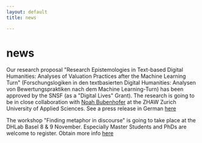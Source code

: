 ```yaml
---
layout: default
title: news

---
```



# news
 
Our research proposal "Research Epistemologies in Text-based Digital Humanities: Analyses of Valuation Practices after the
Machine Learning Turn" (Forschungslogiken in den textbasierten Digital Humanities: Analysen von Bewertungspraktiken nach dem Machine Learning-Turn) has been approved by the SNSF (as a "Digital Lives" Grant). The research is going to be in close collaboration with [Noah Bubenhofer](http://www.bubenhofer.com/) at the ZHAW Zurich University of Applied Sciences. See a press release in German [here](https://www.zhaw.ch/de/ueber-uns/aktuell/news/detailansicht-news/news-single/digital-linguistics-projekt-zu-den-auswirkungen-des-machine-learning-turns-bewilligt-1/)

The workshop "Finding metaphor in discourse" is going to take place at the DHLab Basel 8 & 9 November. Especially Master Students and PhDs are welcome to register. Obtain more info [here](http://dhlab.unibas.ch/finding-metaphor-in-discourse/)
